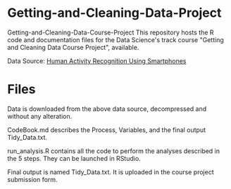 # Getting-and-Cleaning-Data-Project
Getting-and-Cleaning-Data-Course-Project
This repository hosts the R code and documentation files for the Data Science's track course "Getting and Cleaning Data Course Project", available.

Data Source: [Human Activity Recognition Using Smartphones](http://archive.ics.uci.edu/ml/datasets/Human+Activity+Recognition+Using+Smartphones)

# Files

Data is downloaded from the above data source, decompressed and without any alteration.

CodeBook.md describes the Process, Variables, and the final output Tidy_Data.txt.

run_analysis.R contains all the code to perform the analyses described in the 5 steps. They can be launched in RStudio.

Final output is named Tidy_Data.txt. It is uploaded in the course project submission form.
